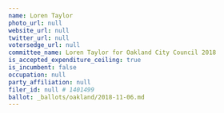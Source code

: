```yaml
---
name: Loren Taylor
photo_url: null
website_url: null
twitter_url: null
votersedge_url: null
committee_name: Loren Taylor for Oakland City Council 2018
is_accepted_expenditure_ceiling: true
is_incumbent: false
occupation: null
party_affiliation: null
filer_id: null # 1401499
ballot: _ballots/oakland/2018-11-06.md
---
```


